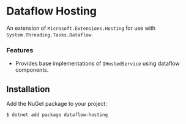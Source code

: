 # Dataflow Hosting
An extension of `Microsoft.Extensions.Hosting` for use with `System.Threading.Tasks.Dataflow`.

### Features

* Provides base implementations of `IHostedService` using dataflow components.

## Installation

Add the NuGet package to your project:

    $ dotnet add package dataflow-hosting
